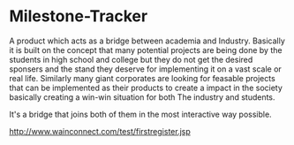 # Milestone-Tracker

A product which acts as a bridge between academia and Industry.
Basically it is built on the concept that many potential projects are being done by the students in high school and college but they do not get the desired sponsers and the stand they deserve for implementing it on a vast scale or real life. Similarly many giant corporates are looking for feasable projects that can be implemented as their products to create a impact in the society basically creating a win-win situation for both The industry and students.

It's a bridge that joins both of them in the most interactive way possible.


http://www.wainconnect.com/test/firstregister.jsp
